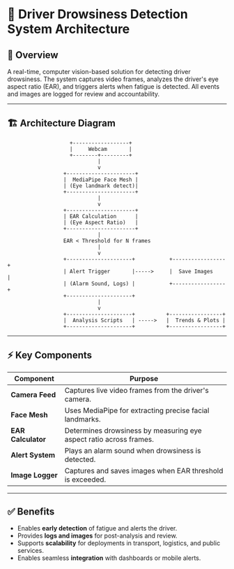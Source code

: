 # 🧠 Driver Drowsiness Detection System Architecture

## 🎯 Overview
A real-time, computer vision-based solution for detecting driver drowsiness. The system captures video frames, analyzes the driver's eye aspect ratio (EAR), and triggers alerts when fatigue is detected. All events and images are logged for review and accountability.

---

## 🏗️ Architecture Diagram

                        +------------------+
                        |     Webcam       |
                        +--------+---------+
                                 |
                                 v
                      +----------------------+
                      |  MediaPipe Face Mesh |
                      | (Eye landmark detect)|
                      +----------------------+
                                 |
                                 v
                      +----------------------+
                      | EAR Calculation      |
                      | (Eye Aspect Ratio)   |
                      +----------------------+
                                 |
                      EAR < Threshold for N frames
                                 |
                                 v
                      +---------------------+           +-----------------+
                      | Alert Trigger       |----->     |  Save Images    |
                      | (Alarm Sound, Logs) |           +-----------------+
                      +---------------------+          
                                 |
                                 v
                      +---------------------+          +-----------------+
                      |  Analysis Scripts   | ----->   |  Trends & Plots |
                      +---------------------+          +-----------------+



---

## ⚡️ Key Components
| Component          | Purpose                                                            |
|--------------------|--------------------------------------------------------------------|
| **Camera Feed**    | Captures live video frames from the driver's camera.               |
| **Face Mesh**      | Uses MediaPipe for extracting precise facial landmarks.            |
| **EAR Calculator** | Determines drowsiness by measuring eye aspect ratio across frames. |
| **Alert System**   | Plays an alarm sound when drowsiness is detected.                  |
| **Image Logger**   | Captures and saves images when EAR threshold is exceeded.          |


---

## ✅ Benefits
- Enables **early detection** of fatigue and alerts the driver.  
- Provides **logs and images** for post-analysis and review.  
- Supports **scalability** for deployments in transport, logistics, and public services.  
- Enables seamless **integration** with dashboards or mobile alerts.

